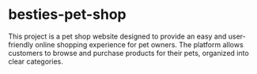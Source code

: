 # besties-pet-shop
This project is a pet shop website designed to provide an easy and user-friendly online shopping experience for pet owners. The platform allows customers to browse and purchase products for their pets, organized into clear categories.
